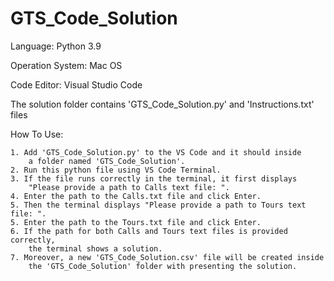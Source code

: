 # GTS_Code_Solution

Language: Python 3.9 

Operation System: Mac OS

Code Editor: Visual Studio Code

The solution folder contains 'GTS_Code_Solution.py' and 'Instructions.txt' files

How To Use:

    1. Add 'GTS_Code_Solution.py' to the VS Code and it should inside 
        a folder named 'GTS_Code_Solution'.
    2. Run this python file using VS Code Terminal.
    3. If the file runs correctly in the terminal, it first displays 
        "Please provide a path to Calls text file: ".
    4. Enter the path to the Calls.txt file and click Enter.
    5. Then the terminal displays "Please provide a path to Tours text file: ".
    5. Enter the path to the Tours.txt file and click Enter.
    6. If the path for both Calls and Tours text files is provided correctly, 
        the terminal shows a solution.
    7. Moreover, a new 'GTS_Code_Solution.csv' file will be created inside 
        the 'GTS_Code_Solution' folder with presenting the solution.
